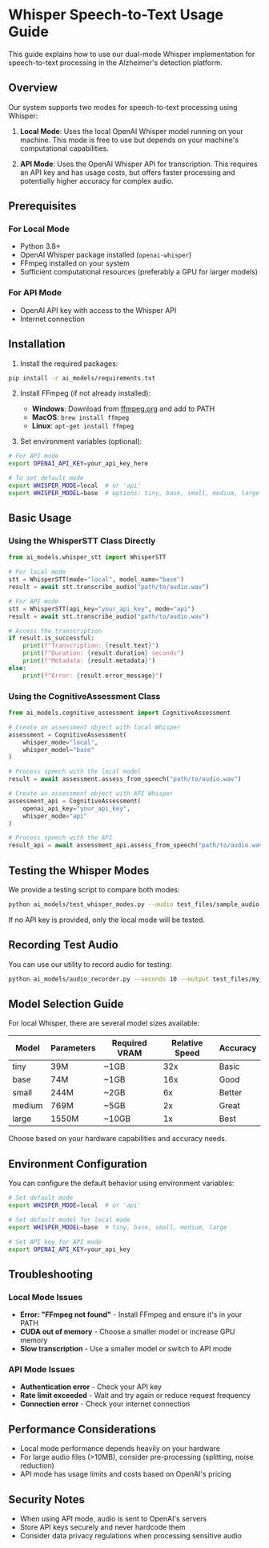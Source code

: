 # Whisper Speech-to-Text Usage Guide

This guide explains how to use our dual-mode Whisper implementation for speech-to-text processing in the Alzheimer's detection platform.

## Overview

Our system supports two modes for speech-to-text processing using Whisper:

1. **Local Mode**: Uses the local OpenAI Whisper model running on your machine. This mode is free to use but depends on your machine's computational capabilities.

2. **API Mode**: Uses the OpenAI Whisper API for transcription. This requires an API key and has usage costs, but offers faster processing and potentially higher accuracy for complex audio.

## Prerequisites

### For Local Mode
- Python 3.8+
- OpenAI Whisper package installed (`openai-whisper`)
- FFmpeg installed on your system
- Sufficient computational resources (preferably a GPU for larger models)

### For API Mode
- OpenAI API key with access to the Whisper API
- Internet connection

## Installation

1. Install the required packages:
```bash
pip install -r ai_models/requirements.txt
```

2. Install FFmpeg (if not already installed):
   - **Windows**: Download from [ffmpeg.org](https://ffmpeg.org/download.html) and add to PATH
   - **MacOS**: `brew install ffmpeg`
   - **Linux**: `apt-get install ffmpeg`

3. Set environment variables (optional):
```bash
# For API mode
export OPENAI_API_KEY=your_api_key_here

# To set default mode
export WHISPER_MODE=local  # or 'api'
export WHISPER_MODEL=base  # options: tiny, base, small, medium, large
```

## Basic Usage

### Using the WhisperSTT Class Directly

```python
from ai_models.whisper_stt import WhisperSTT

# For local mode
stt = WhisperSTT(mode="local", model_name="base")
result = await stt.transcribe_audio("path/to/audio.wav")

# For API mode
stt = WhisperSTT(api_key="your_api_key", mode="api")
result = await stt.transcribe_audio("path/to/audio.wav")

# Access the transcription
if result.is_successful:
    print(f"Transcription: {result.text}")
    print(f"Duration: {result.duration} seconds")
    print(f"Metadata: {result.metadata}")
else:
    print(f"Error: {result.error_message}")
```

### Using the CognitiveAssessment Class

```python
from ai_models.cognitive_assessment import CognitiveAssessment

# Create an assessment object with local Whisper
assessment = CognitiveAssessment(
    whisper_mode="local",
    whisper_model="base"
)

# Process speech with the local model
result = await assessment.assess_from_speech("path/to/audio.wav")

# Create an assessment object with API Whisper
assessment_api = CognitiveAssessment(
    openai_api_key="your_api_key",
    whisper_mode="api"
)

# Process speech with the API
result_api = await assessment_api.assess_from_speech("path/to/audio.wav")
```

## Testing the Whisper Modes

We provide a testing script to compare both modes:

```bash
python ai_models/test_whisper_modes.py --audio test_files/sample_audio.wav --api-key your_api_key
```

If no API key is provided, only the local mode will be tested.

## Recording Test Audio

You can use our utility to record audio for testing:

```bash
python ai_models/audio_recorder.py --seconds 10 --output test_files/my_recording.wav
```

## Model Selection Guide

For local Whisper, there are several model sizes available:

| Model | Parameters | Required VRAM | Relative Speed | Accuracy |
|-------|------------|---------------|----------------|----------|
| tiny  | 39M        | ~1GB          | 32x            | Basic    |
| base  | 74M        | ~1GB          | 16x            | Good     |
| small | 244M       | ~2GB          | 6x             | Better   |
| medium| 769M       | ~5GB          | 2x             | Great    |
| large | 1550M      | ~10GB         | 1x             | Best     |

Choose based on your hardware capabilities and accuracy needs.

## Environment Configuration

You can configure the default behavior using environment variables:

```bash
# Set default mode
export WHISPER_MODE=local  # or 'api'

# Set default model for local mode
export WHISPER_MODEL=base  # tiny, base, small, medium, large

# Set API key for API mode
export OPENAI_API_KEY=your_api_key
```

## Troubleshooting

### Local Mode Issues

- **Error: "FFmpeg not found"** - Install FFmpeg and ensure it's in your PATH
- **CUDA out of memory** - Choose a smaller model or increase GPU memory
- **Slow transcription** - Use a smaller model or switch to API mode

### API Mode Issues

- **Authentication error** - Check your API key
- **Rate limit exceeded** - Wait and try again or reduce request frequency
- **Connection error** - Check your internet connection

## Performance Considerations

- Local mode performance depends heavily on your hardware
- For large audio files (>10MB), consider pre-processing (splitting, noise reduction)
- API mode has usage limits and costs based on OpenAI's pricing

## Security Notes

- When using API mode, audio is sent to OpenAI's servers
- Store API keys securely and never hardcode them
- Consider data privacy regulations when processing sensitive audio 